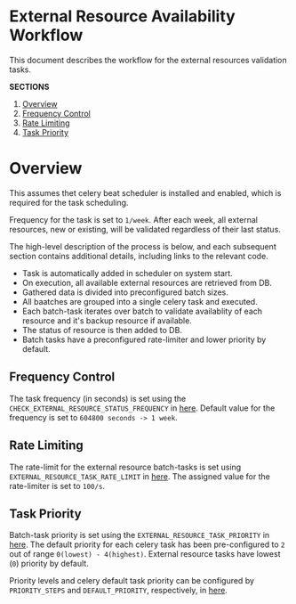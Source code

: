 # External Resource Availability Workflow

This document describes the workflow for the external resources validation tasks.

**SECTIONS**

1. [Overview](#overview)
1. [Frequency Control](#frequency-control)
1. [Rate Limiting](#rate-limiting)
1. [Task Priority](#task-priority)


# Overview

This assumes thet celery beat scheduler is installed and enabled, which is required for the task scheduling.

Frequency for the task is set to `1/week`. After each week, all external resources, new or existing, will be validated regardless of their last status.

The high-level description of the process is below, and each subsequent section contains additional details, including links to the relevant code.

* Task is automatically added in scheduler on system start.
* On execution, all available external resources are retrieved from DB.
* Gathered data is divided into preconfigured batch sizes.
* All baatches are grouped into a single celery task and executed.
* Each batch-task iterates over batch to validate availablity of each resource and it's backup resource if available.
* The status of resource is then added to DB.
* Batch tasks have a preconfigured rate-limiter and lower priority by default.


## Frequency Control

The task frequency (in seconds) is set using the `CHECK_EXTERNAL_RESOURCE_STATUS_FREQUENCY` in [here](/main/settings.py). Default value for the frequency is set to `604800 seconds -> 1 week`.


## Rate Limiting
The rate-limit for the external resource batch-tasks is set using `EXTERNAL_RESOURCE_TASK_RATE_LIMIT` in [here](constants.py). The assigned value for the rate-limiter is set to `100/s`.

## Task Priority
Batch-task priority is set using the `EXTERNAL_RESOURCE_TASK_PRIORITY` in [here](constants.py). The default priority for each celery task has been  pre-configured to `2` out of range `0(lowest) - 4(highest)`. External resource tasks have lowest (`0`) priority by default.

Priority levels and celery default task priority can be configured by `PRIORITY_STEPS` and `DEFAULT_PRIORITY`, respectively, in [here](/main/constants.py).
